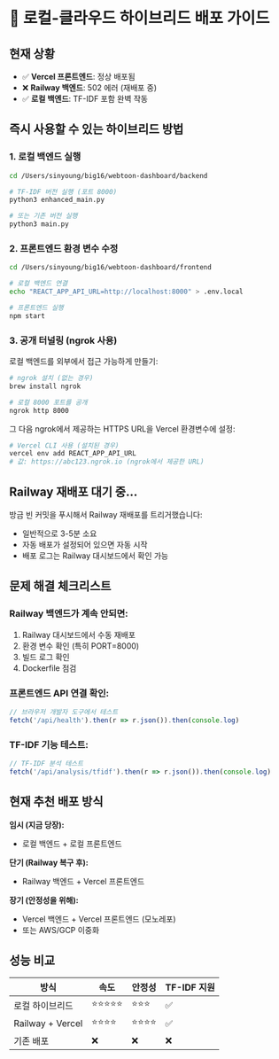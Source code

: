 # 🚀 로컬-클라우드 하이브리드 배포 가이드

## 현재 상황
- ✅ **Vercel 프론트엔드**: 정상 배포됨
- ❌ **Railway 백엔드**: 502 에러 (재배포 중)
- ✅ **로컬 백엔드**: TF-IDF 포함 완벽 작동

## 즉시 사용할 수 있는 하이브리드 방법

### 1. 로컬 백엔드 실행
```bash
cd /Users/sinyoung/big16/webtoon-dashboard/backend

# TF-IDF 버전 실행 (포트 8000)
python3 enhanced_main.py

# 또는 기존 버전 실행
python3 main.py
```

### 2. 프론트엔드 환경 변수 수정
```bash
cd /Users/sinyoung/big16/webtoon-dashboard/frontend

# 로컬 백엔드 연결
echo "REACT_APP_API_URL=http://localhost:8000" > .env.local

# 프론트엔드 실행
npm start
```

### 3. 공개 터널링 (ngrok 사용)
로컬 백엔드를 외부에서 접근 가능하게 만들기:

```bash
# ngrok 설치 (없는 경우)
brew install ngrok

# 로컬 8000 포트를 공개
ngrok http 8000
```

그 다음 ngrok에서 제공하는 HTTPS URL을 Vercel 환경변수에 설정:
```bash
# Vercel CLI 사용 (설치된 경우)
vercel env add REACT_APP_API_URL
# 값: https://abc123.ngrok.io (ngrok에서 제공한 URL)
```

## Railway 재배포 대기 중...

방금 빈 커밋을 푸시해서 Railway 재배포를 트리거했습니다:
- 일반적으로 3-5분 소요
- 자동 배포가 설정되어 있으면 자동 시작
- 배포 로그는 Railway 대시보드에서 확인 가능

## 문제 해결 체크리스트

### Railway 백엔드가 계속 안되면:
1. Railway 대시보드에서 수동 재배포
2. 환경 변수 확인 (특히 PORT=8000)
3. 빌드 로그 확인
4. Dockerfile 점검

### 프론트엔드 API 연결 확인:
```javascript
// 브라우저 개발자 도구에서 테스트
fetch('/api/health').then(r => r.json()).then(console.log)
```

### TF-IDF 기능 테스트:
```javascript
// TF-IDF 분석 테스트
fetch('/api/analysis/tfidf').then(r => r.json()).then(console.log)
```

## 현재 추천 배포 방식

**임시 (지금 당장):**
- 로컬 백엔드 + 로컬 프론트엔드

**단기 (Railway 복구 후):**
- Railway 백엔드 + Vercel 프론트엔드

**장기 (안정성을 위해):**
- Vercel 백엔드 + Vercel 프론트엔드 (모노레포)
- 또는 AWS/GCP 이중화

## 성능 비교

| 방식 | 속도 | 안정성 | TF-IDF 지원 |
|------|------|--------|-------------|
| 로컬 하이브리드 | ⭐⭐⭐⭐⭐ | ⭐⭐⭐ | ✅ |
| Railway + Vercel | ⭐⭐⭐⭐ | ⭐⭐⭐⭐ | ✅ |
| 기존 배포 | ❌ | ❌ | ❌ |